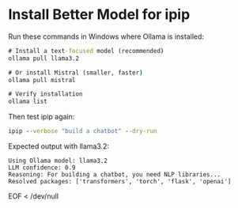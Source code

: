 # Install Better Model for ipip

Run these commands in Windows where Ollama is installed:

```cmd
# Install a text-focused model (recommended)
ollama pull llama3.2

# Or install Mistral (smaller, faster)
ollama pull mistral

# Verify installation
ollama list
```

Then test ipip again:
```cmd
ipip --verbose "build a chatbot" --dry-run
```

Expected output with llama3.2:
```
Using Ollama model: llama3.2
LLM confidence: 0.9
Reasoning: For building a chatbot, you need NLP libraries...
Resolved packages: ['transformers', 'torch', 'flask', 'openai']
```
EOF < /dev/null
